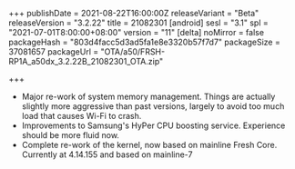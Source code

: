 +++
publishDate = 2021-08-22T16:00:00Z
releaseVariant = "Beta"
releaseVersion = "3.2.22"
title = 21082301
[android]
sesl = "3.1"
spl = "2021-07-01T8:00:00+08:00"
version = "11"
[delta]
noMirror = false
packageHash = "803d4facc5d3ad5fa1e8e3320b57f7d7"
packageSize = 37081657
packageUrl = "OTA/a50/FRSH-RP1A_a50dx_3.2.22B_21082301_OTA.zip"

+++
* Major re-work of system memory management. Things are actually slightly more aggressive than past versions, largely to avoid too much load that causes Wi-Fi to crash.
* Improvements to Samsung's HyPer CPU boosting service. Experience should be more fluid now.
* Complete re-work of the kernel, now based on mainline Fresh Core. Currently at 4.14.155 and based on mainline-7